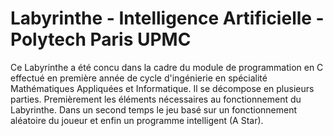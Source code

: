 # Labyrinthe - Intelligence Artificielle - Polytech Paris UPMC

Ce Labyrinthe a été concu dans la cadre du module de programmation en C effectué en première année de cycle d'ingénierie en spécialité
Mathématiques Appliquées et Informatique. Il se décompose en plusieurs parties. Premièrement les éléments nécessaires au fonctionnement 
du Labyrinthe. Dans un second temps le jeu basé sur un fonctionnement aléatoire du joueur et enfin un programme intelligent (A Star).
